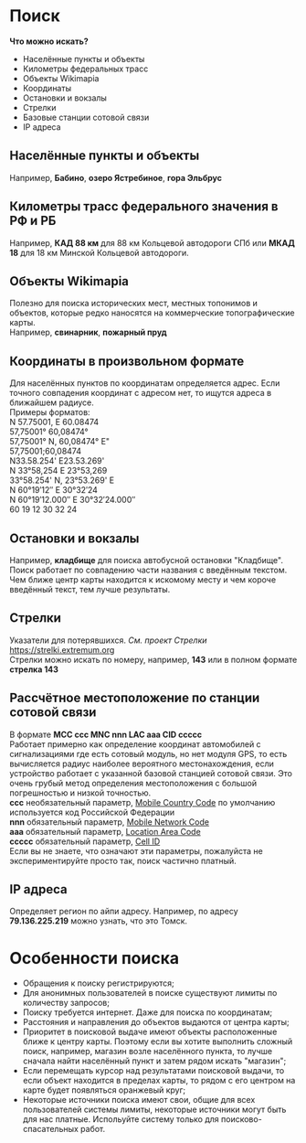 # Поиск
**Что можно искать?**  
- Населённые пункты и объекты
- Километры федеральных трасс 
- Объекты Wikimapia
- Координаты 
- Остановки и вокзалы  
- Стрелки
- Базовые станции сотовой связи
- IP адреса

## Населённые пункты и объекты
Например, **Бабино**, **озеро Ястребиное**, **гора Эльбрус**

## Километры трасс федерального значения в РФ и РБ
Например, **КАД 88 км** для 88 км Кольцевой автодороги СПб или **МКАД 18** для 18 км Минской Кольцевой автодороги.

## Объекты Wikimapia
Полезно для поиска исторических мест, местных топонимов и объектов, которые редко наносятся на коммерческие топографические карты.  
Например, **свинарник**, **пожарный пруд**

## Координаты в произвольном формате
Для населённых пунктов по координатам определяется адрес. Если точного совпадения координат с адресом нет, то ищутся адреса в ближайшем радиусе.   
Примеры форматов:  
N 57.75001, E 60.08474  
57,75001° 60,08474°  
57,75001° N, 60,08474° E"  
57,75001;60,08474  
N33.58.254' E23.53.269'  
N 33°58,254 E 23°53,269  
33°58.254' N, 23°53.269' E  
N 60°19′12″ E 30°32′24  
N 60°19′12.000″ E 30°32′24.000″  
60 19 12 30 32 24  

## Остановки и вокзалы
Например, **кладбище** для поиска автобусной остановки "Кладбище". Поиск работает по совпадению части названия с введённым текстом. Чем ближе центр карты находится к искомому месту и чем короче введённый текст, тем лучше результаты.

## Стрелки  
Указатели для потерявшихся. _См. проект Стрелки_ https://strelki.extremum.org  
Стрелки можно искать по номеру, например, **143** или в полном формате **стрелка 143**

## Рассчётное местоположение по станции сотовой связи 
В формате **MCC ccc MNC nnn LAC aaa CID ccccc**  
Работает примерно как определение координат автомобилей с сигнализациями где есть сотовый модуль, но нет модуля GPS, то есть вычисляется радиус наиболее вероятного местонахождения, если устройство работает с указанной базовой станцией сотовой связи. Это очень грубый метод определения местоположения с большой погрешностью и низкой точностью.     
**ccc** необязательный параметр, [Mobile Country Code](https://ru.wikipedia.org/wiki/Mobile_Country_Code) по умолчанию используется код Российской Федерации  
**nnn** обязательный параметр, [Mobile Network Code](https://ru.wikipedia.org/wiki/MNC)  
**aaa** обязательный параметр, [Location Area Code](https://ru.wikipedia.org/wiki/LAI)  
**ccccc** обязательный параметр, [Cell ID](https://en.wikipedia.org/wiki/GSM_Cell_ID)  
Если вы не знаете, что означают эти параметры, пожалуйста не экспериментируйте просто так, поиск частично платный. 
## IP адреса
Определяет регион по айпи адресу. Например, по адресу **79.136.225.219** можно узнать, что это Томск.
# Особенности поиска
- Обращения к поиску регистрируются;
- Для анонимных пользователей в поиске существуют лимиты по количеству запросов;
- Поиску требуется интернет. Даже для поиска по координатам;
- Расстояния и направления до объектов выдаются от центра карты;
- Приоритет в поисковой выдаче имеют объекты расположенные ближе к центру карты. Поэтому если вы хотите выполнить сложный поиск, например, магазин возле населённого пункта, то лучше сначала найти населённый пункт и затем рядом искать "магазин";
- Если перемещать курсор над результатами поисковой выдачи, то если объект находится в пределах карты, то рядом с его центром на карте будет появляться оранжевый круг;
- Некоторые источники поиска имеют свои, общие для всех пользователей системы лимиты, некоторые источники могут быть для нас платные. Испольуйте систему только для поисково-спасательных работ.